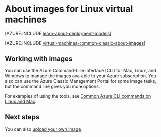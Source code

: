 <properties
	pageTitle="About Linux images for VMs | Azure"
	description="Learn about how Linux images are used with virtual machines in Azure."
	services="virtual-machines-linux"
	documentationCenter=""
	authors="cynthn"
	manager="timlt"
	editor="tysonn"
	tags="azure-service-management"/>

<tags
	ms.service="virtual-machines-linux"
	ms.workload="infrastructure-services"
	ms.tgt_pltfrm="vm-linux"
	ms.devlang="na"
	ms.topic="article"
	ms.date="07/21/2016"
	wacn.date=""
	ms.author="cynthn"/>

# About images for Linux virtual machines

[AZURE.INCLUDE [learn-about-deployment-models](../../includes/learn-about-deployment-models-classic-include.md)]

[AZURE.INCLUDE [virtual-machines-common-classic-about-images](../../includes/virtual-machines-common-classic-about-images.md)]

## Working with images

You can use the Azure Command-Line Interface (CLI) for Mac, Linux, and Windows to manage the images available to your Azure subscription. You also can use the Azure Classic Management Portal for some image tasks, but the command line gives you more options.

For examples of using the tools, see [Common Azure CLI commands on Linux and Mac](/documentation/articles/virtual-machines-linux-cli-manage/).


## Next steps

You can also [upload your own image](/documentation/articles/virtual-machines-linux-classic-create-upload-vhd/).
